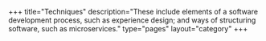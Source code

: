 +++
title="Techniques"
description="These include elements of a software development process, such as experience design; and ways of structuring software, such as microservices."
type="pages"
layout="category"
+++